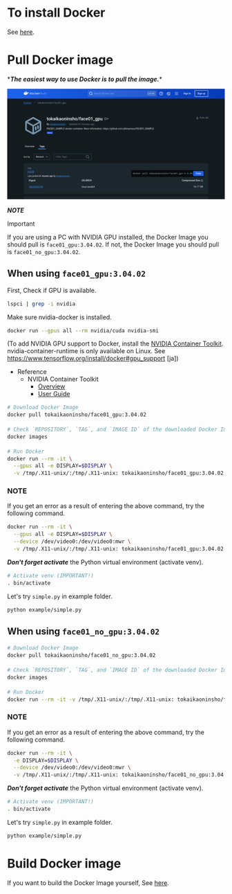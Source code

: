 # To install Docker
See [here](Install_docker.md).


# Pull Docker image
\****The easiest way to use Docker is to pull the image.***\*

![](assets/2024-07-27-11-46-37.png)

***NOTE***
> [!IMPORTANT]
> If you are using a PC with NVIDIA GPU installed, the Docker Image you should pull is `face01_gpu:3.04.02`.
> If not, the Docker Image you should pull is `face01_no_gpu:3.04.02`.


## When using `face01_gpu:3.04.02`
First, Check if GPU is available.
```bash
lspci | grep -i nvidia
```
Make sure nvidia-docker is installed.
```bash
docker run --gpus all --rm nvidia/cuda nvidia-smi
```
(To add NVIDIA GPU support to Docker, install the [NVIDIA Container Toolkit](https://github.com/NVIDIA/nvidia-docker/blob/master/README.md#quickstart). nvidia-container-runtime is only available on Linux.
See https://www.tensorflow.org/install/docker#gpu_support [ja])
  - Reference
    - NVIDIA Container Toolkit
      - [Overview](https://docs.nvidia.com/datacenter/cloud-native/container-toolkit/overview.html)
      - [User Guide](https://docs.nvidia.com/datacenter/cloud-native/container-toolkit/user-guide.html)


```bash
# Download Docker Image
docker pull tokaikaoninsho/face01_gpu:3.04.02

# Check `REPOSITORY`, `TAG`, and `IMAGE ID` of the downloaded Docker Image. (IMPORTANT!)
docker images

# Run Docker
docker run --rm -it \
  --gpus all -e DISPLAY=$DISPLAY \
  -v /tmp/.X11-unix/:/tmp/.X11-unix: tokaikaoninsho/face01_gpu:3.04.02
```


### **NOTE**
If you get an error as a result of entering the above command, try the following command.

```bash
docker run --rm -it \
  --gpus all -e DISPLAY=$DISPLAY \
  --device /dev/video0:/dev/video0:mwr \
  -v /tmp/.X11-unix/:/tmp/.X11-unix: tokaikaoninsho/face01_gpu:3.04.02
```

***Don't forget activate*** the Python virtual environment (activate venv).
```bash
# Activate venv (IMPORTANT!)
. bin/activate
```


Let's try `simple.py` in example folder.
```bash
python example/simple.py
```


## When using `face01_no_gpu:3.04.02`
```bash
# Download Docker Image
docker pull tokaikaoninsho/face01_no_gpu:3.04.02

# Check `REPOSITORY`, `TAG`, and `IMAGE ID` of the downloaded Docker Image. (IMPORTANT!)
docker images

# Run Docker
docker run --rm -it -v /tmp/.X11-unix/:/tmp/.X11-unix: tokaikaoninsho/face01_no_gpu:3.04.02
```


### **NOTE**
If you get an error as a result of entering the above command, try the following command.
```bash
docker run --rm -it \
  -e DISPLAY=$DISPLAY \
  --device /dev/video0:/dev/video0:mwr \
  -v /tmp/.X11-unix/:/tmp/.X11-unix: tokaikaoninsho/face01_no_gpu:3.04.02
```

***Don't forget activate*** the Python virtual environment (activate venv).
```bash
# Activate venv (IMPORTANT!)
. bin/activate
```


Let's try `simple.py` in example folder.
```bash
python example/simple.py
```


# Build Docker image
If you want to build the Docker Image yourself, See [here](build_docker_image.md).

